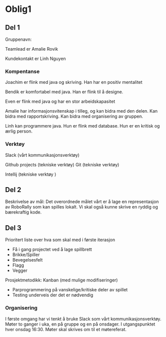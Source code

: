 <H1> Oblig1 </H1> 

<H2> Del 1 </H2> 

Gruppenavn:

Teamlead er Amalie Rovik

Kundekontakt er Linh Nguyen



<H3>Kompentanse</H3>

Joachim er flink med java og skriving. Han har en positiv mentalitet

Bendik er komfortabel med java. Han er flink til å designe.

Even er flink med java og har en stor arbeidskapasitet

Amalie har informasjonsvitenskap i tilleg, og kan bidra med den delen. Kan bidra med rapportskriving. Kan bidra med organisering av gruppen.

Linh kan programmere java. Hun er flink med database. Hun er en kritisk og ærlig person.


<H3>Verktøy</H3>

Slack (vårt kommunikasjonsverktøy)

Github projects (tekniske verktøy)
Git (tekniske verktøy)

Intellij (tekniske verktøy )


<H2> Del 2 </H2> 

Beskrivelse av mål:
Det overordnede målet vårt er å lage en representasjon av RoboRally som kan spilles lokalt.
Vi skal også kunne skrive en ryddig og bærekraftig kode.


<H2> Del 3 </H2> 
Prioritert liste over hva som skal med i første iterasjon

- Få i gang projectet ved å lage spillbrett
- Brikke/Spiller
- Bevegelsesfelt
- Flagg
- Vegger

Prosjektmetodikk: Kanban (med mulige modifiseringer)
-  Parprogrammering på vanskelige/kritiske deler av spillet
-  Testing underveis der det er nødvendig


<H3>Organisering</H3>

I første omgang har vi tenkt å bruke Slack som vårt kommunikasjonsverktøy.
Møter  to ganger i uka, en på gruppe og en på onsdager.
I utgangspunktet hver onsdag 16:30.
Møter skal skrives om til et møtereferat.



